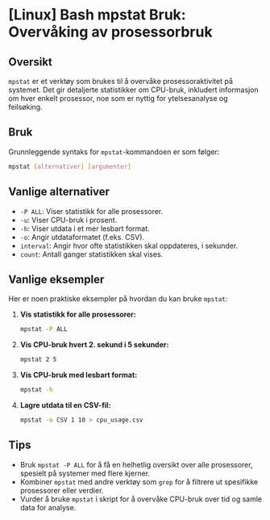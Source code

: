 # [Linux] Bash mpstat Bruk: Overvåking av prosessorbruk

## Oversikt
`mpstat` er et verktøy som brukes til å overvåke prosessoraktivitet på systemet. Det gir detaljerte statistikker om CPU-bruk, inkludert informasjon om hver enkelt prosessor, noe som er nyttig for ytelsesanalyse og feilsøking.

## Bruk
Grunnleggende syntaks for `mpstat`-kommandoen er som følger:

```bash
mpstat [alternativer] [argumenter]
```

## Vanlige alternativer
- `-P ALL`: Viser statistikk for alle prosessorer.
- `-u`: Viser CPU-bruk i prosent.
- `-h`: Viser utdata i et mer lesbart format.
- `-o`: Angir utdataformatet (f.eks. CSV).
- `interval`: Angir hvor ofte statistikken skal oppdateres, i sekunder.
- `count`: Antall ganger statistikken skal vises.

## Vanlige eksempler
Her er noen praktiske eksempler på hvordan du kan bruke `mpstat`:

1. **Vis statistikk for alle prosessorer:**
   ```bash
   mpstat -P ALL
   ```

2. **Vis CPU-bruk hvert 2. sekund i 5 sekunder:**
   ```bash
   mpstat 2 5
   ```

3. **Vis CPU-bruk med lesbart format:**
   ```bash
   mpstat -h
   ```

4. **Lagre utdata til en CSV-fil:**
   ```bash
   mpstat -o CSV 1 10 > cpu_usage.csv
   ```

## Tips
- Bruk `mpstat -P ALL` for å få en helhetlig oversikt over alle prosessorer, spesielt på systemer med flere kjerner.
- Kombiner `mpstat` med andre verktøy som `grep` for å filtrere ut spesifikke prosessorer eller verdier.
- Vurder å bruke `mpstat` i skript for å overvåke CPU-bruk over tid og samle data for analyse.